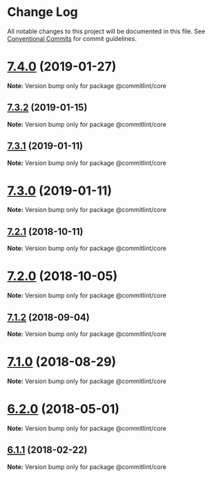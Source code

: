 # Change Log

All notable changes to this project will be documented in this file.
See [Conventional Commits](https://conventionalcommits.org) for commit guidelines.

<a name="7.4.0"></a>
# [7.4.0](https://github.com/marionebl/commitlint/compare/v7.3.2...v7.4.0) (2019-01-27)




**Note:** Version bump only for package @commitlint/core

<a name="7.3.2"></a>
## [7.3.2](https://github.com/marionebl/commitlint/compare/v7.3.1...v7.3.2) (2019-01-15)




**Note:** Version bump only for package @commitlint/core

<a name="7.3.1"></a>
## [7.3.1](https://github.com/marionebl/commitlint/compare/v7.3.0...v7.3.1) (2019-01-11)




**Note:** Version bump only for package @commitlint/core

<a name="7.3.0"></a>
# [7.3.0](https://github.com/marionebl/commitlint/compare/v7.2.1...v7.3.0) (2019-01-11)




**Note:** Version bump only for package @commitlint/core

<a name="7.2.1"></a>
## [7.2.1](https://github.com/marionebl/commitlint/compare/v7.2.0...v7.2.1) (2018-10-11)




**Note:** Version bump only for package @commitlint/core

<a name="7.2.0"></a>
# [7.2.0](https://github.com/marionebl/commitlint/compare/v7.1.2...v7.2.0) (2018-10-05)




**Note:** Version bump only for package @commitlint/core

<a name="7.1.2"></a>
## [7.1.2](https://github.com/marionebl/commitlint/compare/v7.1.1...v7.1.2) (2018-09-04)




**Note:** Version bump only for package @commitlint/core

<a name="7.1.0"></a>
# [7.1.0](https://github.com/marionebl/commitlint/compare/v7.0.1...v7.1.0) (2018-08-29)




**Note:** Version bump only for package @commitlint/core

<a name="6.2.0"></a>
# [6.2.0](https://github.com/marionebl/commitlint/compare/v6.1.3...v6.2.0) (2018-05-01)




**Note:** Version bump only for package @commitlint/core

<a name="6.1.1"></a>
## [6.1.1](https://github.com/marionebl/commitlint/compare/v6.1.0...v6.1.1) (2018-02-22)




**Note:** Version bump only for package @commitlint/core
